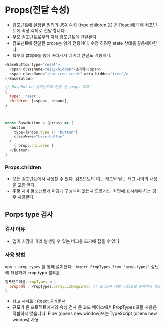 # Props(전달 속성)
- 컴포넌트에 설정된 임의의 JSX 속성 (type,children 등) 은 React에 의해 컴포넌트에 속성 객체로 전달 합니다. 
- 부모 컴포넌트로부터 자식 컴포넌트에 전달된다. 
- 컴포넌트에 전달된 props는 읽기 전용이다. 수정 하려면 state 상태를 활용해야한다. 
- 복수의 props를 통헤 여러가지 데이터 전달도 가능하다.

```js
<BaseButton type="reset">
  <span className="a11y-hidden">초기화</span>
  <span className="icon icon-reset" aria-hidden="true"/>
</BaseButton>

// BaseButton 컴포넌트에 전달 된 props 객체
{
  type: 'reset',
  children: [<span>, <span>],
}



const BaseButton = (props) => (
  <button 
    type={props.type || 'button'} 
    className="base-button"
  >
    { props.children }
  </button>
)
```

### Props.children
- 모든 컴포넌트에서 사용할 수 있다. 컴포넌트의 여는 태그와 닫는 태그 사이의 내용을 포함 한다. 
- 주로 자식 컴포넌트가 어떻게 구성되어 있는지 모르지만, 화면에 표시해야 하는 경우 사용한다. 


## Porps type 검사

### 검사 이유
- 앱이 커짐에 따라 발생할 수 있는 버그를 초기에 잡을 수 있다. 


### 사용 방법
``npm i prop-types`` 를 통해 설치한다
`` import PropTypes from 'prop-types'`` 상단에 작성하여 prop type 불러옴

```js
컴포넌트이름.propTypes = {
  prop이름 : PropTypes.array.isRequired, // prop이 배열 타입으로 존재하지 않으면 오류
}
```
* 참고 사이트 : [React 공식문서](https://ko.reactjs.org/docs/typechecking-with-proptypes.html)
* 규모가 큰 프로젝트에서의 속성 검사
큰 코드 베이스에서 PropTypes 모듈 사용은 적합하지 않습니다. Flow (opens new window)또는 TypeScript (opens new window) 사용

